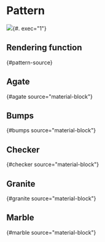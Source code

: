# Pattern

![](texture/pattern.ipynb){#. exec="1"}

## Rendering function

![](){#pattern-source}

## Agate

![](){#agate source="material-block"}

## Bumps

![](){#bumps source="material-block"}

## Checker

![](){#checker source="material-block"}

## Granite

![](){#granite source="material-block"}

## Marble

![](){#marble source="material-block"}
